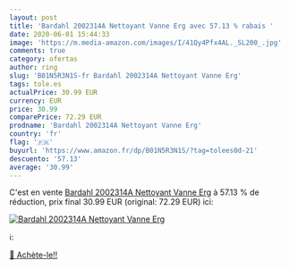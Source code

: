 ```yaml
---
layout: post
title: 'Bardahl 2002314A Nettoyant Vanne Erg avec 57.13 % rabais '
date: 2020-06-01 15:44:33
image: 'https://m.media-amazon.com/images/I/41Qy4Pfx4AL._SL200_.jpg'
comments: true
category: ofertas
author: ring
slug: 'B01N5R3N1S-fr Bardahl 2002314A Nettoyant Vanne Erg'
tags: tole.es
actualPrice: 30.99 EUR
currency: EUR
price: 30.99
comparePrice: 72.29 EUR
prodname: 'Bardahl 2002314A Nettoyant Vanne Erg'
country: 'fr'
flag: '🇫🇷'
buyurl: 'https://www.amazon.fr/dp/B01N5R3N1S/?tag=tolees0d-21'
descuento: '57.13'
average: '30.99'
---
```


C'est en vente [Bardahl 2002314A Nettoyant Vanne Erg](https://www.amazon.fr/dp/B01N5R3N1S/?tag=tolees0d-21)  à  57.13 % de réduction, prix final  30.99 EUR (original: 72.29 EUR) ici:

[![Bardahl 2002314A Nettoyant Vanne Erg](https://m.media-amazon.com/images/I/41Qy4Pfx4AL._SL200_.jpg)](https://www.amazon.fr/dp/B01N5R3N1S/?tag=tolees0d-21)

ℹ️:


[🛒 Achète-le!!](https://www.amazon.fr/dp/B01N5R3N1S/?tag=tolees0d-21)
